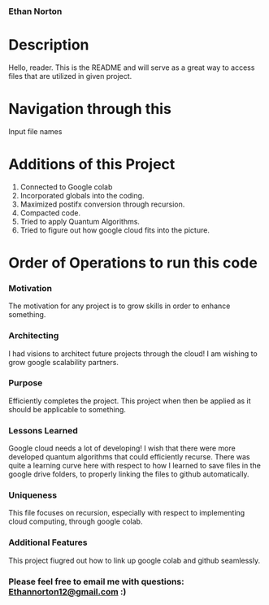 ### Ethan Norton

# Description 

Hello, reader. This is the README and will serve as a great way to access files that are utilized in given project.

# Navigation through this 

Input file names

# Additions of this Project 

1. Connected to Google colab
2. Incorporated globals into the coding.
3. Maximized postifx conversion through recursion.
4. Compacted code.
5. Tried to apply Quantum Algorithms.
6. Tried to figure out how google cloud fits into the picture. 

# Order of Operations to run this code

 
 ### Motivation 
 
The motivation for any project is to grow skills in order to enhance something. 
  
 ### Architecting 

I had visions to architect future projects through the cloud! I am wishing to grow google scalability partners. 

### Purpose

Efficiently completes the project. This project when then be applied as it should be applicable to something. 

### Lessons Learned

Google cloud needs a lot of developing! I wish that there were more developed quantum algorithms that could efficiently recurse.
There was quite a learning curve here with respect to how I learned to save files in the google drive folders, to properly linking the files to github automatically.

### Uniqueness

This file focuses on recursion, especially with respect to implementing cloud computing, through google colab. 

### Additional Features

This project fiugred out how to link up google colab and github seamlessly.

### Please feel free to email me with questions: Ethannorton12@gmail.com :)

